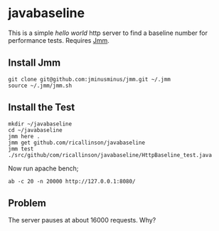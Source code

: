 # javabaseline

This is a simple _hello world_ http server to find a baseline number for performance tests. Requires [Jmm](https://github.com/jminusminus/jmm).

## Install Jmm

	git clone git@github.com:jminusminus/jmm.git ~/.jmm
	source ~/.jmm/jmm.sh

## Install the Test

	mkdir ~/javabaseline
	cd ~/javabaseline
	jmm here .
	jmm get github.com/ricallinson/javabaseline
	jmm test ./src/github/com/ricallinson/javabaseline/HttpBaseline_test.java

Now run apache bench;

	ab -c 20 -n 20000 http://127.0.0.1:8080/

## Problem

The server pauses at about 16000 requests. Why?

